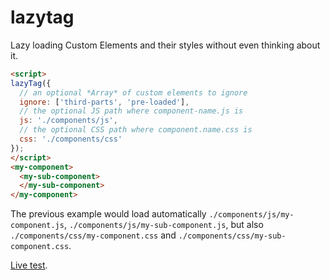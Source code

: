 # lazytag

Lazy loading Custom Elements and their styles without even thinking about it.

```html
<script>
lazyTag({
  // an optional *Array* of custom elements to ignore
  ignore: ['third-parts', 'pre-loaded'],
  // the optional JS path where component-name.js is
  js: './components/js',
  // the optional CSS path where component.name.css is
  css: './components/css'
});
</script>
<my-component>
  <my-sub-component>
  </my-sub-component>
</my-component>
```

The previous example would load automatically `./components/js/my-component.js`, `./components/js/my-sub-component.js`, but also `./components/css/my-component.css` and `./components/css/my-sub-component.css`.

[Live test](https://webreflection.github.io/lazytag/test/).
